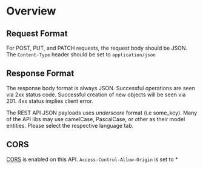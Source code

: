 # Overview

## Request Format
For POST, PUT, and PATCH requests, the request body should be JSON. The `Content-Type` header
should be set to `application/json`

## Response Format
The response body format is always JSON. Successful operations are seen via 2xx status code. Successful creation of new objects will be seen via 201. 4xx status implies client error.

The REST API JSON payloads uses _underscore_ format (i.e some_key). Many of the API libs
may use camelCase, PascalCase, or other as their model entities. Please
select the respective language tab.

## CORS
[CORS](/blog/technical/cors/Authoritative-Guide-to-CORS-Cross-Origin-Resource-Sharing-for-REST-APIs/) is enabled on this API. `Access-Control-Allow-Origin` is set to *
